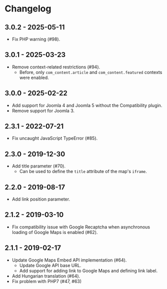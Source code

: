 # Changelog

## 3.0.2 - 2025-05-11
- Fix PHP warning (#98). 

## 3.0.1 - 2025-03-23
- Remove context-related restrictions (#94).
  - Before, only `com_content.article` and `com_content.featured` contexts were enabled.

## 3.0.0 - 2025-02-22
- Add support for Joomla 4 and Joomla 5 without the Compatibility plugin.
- Remove support for Joomla 3.

## 2.3.1 - 2022-07-21
- Fix uncaught JavaScript TypeError (#85).

## 2.3.0 - 2019-12-30
- Add title parameter (#70).
  - Can be used to define the `title` attribute of the map's `iframe`.

## 2.2.0 - 2019-08-17
- Add link position parameter.

## 2.1.2 - 2019-03-10
- Fix compatibility issue with Google Recaptcha when asynchronous loading of
Google Maps is enabled (#62).

## 2.1.1 - 2019-02-17
- Update Google Maps Embed API implementation (#64).
  - Update Google API base URL.
  - Add support for adding link to Google Maps and defining link label.
- Add Hungarian translation (#64).
- Fix problem with PHP7 (#47, #63)
